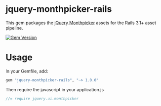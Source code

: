 # jquery-monthpicker-rails

This gem packages the [jQuery Monthpicker][] assets for the Rails 3.1+ asset pipeline.

[![Gem Version](https://badge.fury.io/rb/jquery-monthpicker-rails.png)](http://badge.fury.io/rb/jquery-monthpicker-rails)

# Usage

In your Gemfile, add:

```ruby
gem "jquery-monthpicker-rails", "~> 1.0.0"
```

Then require the javascript in your application.js

```js
//= require jquery.ui.monthpicker
```

[jQuery Monthpicker]: https://github.com/zorab47/jquery.ui.monthpicker
